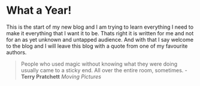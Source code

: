# What a Year!
This is the start of my new blog and I am trying to learn everything I need to make it everything that I want it to be. Thats right it is written for me and not for an as yet unknown and untapped audience.
And with that I say welcome to the blog and I will leave this blog with a quote from one of my favourite authors. 

>People who used magic without knowing what they were doing usually came to a sticky end.
>All over the entire room, sometimes. - **Terry Pratchett** *Moving Pictures*

